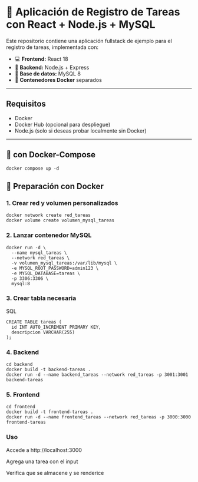# 📝 Aplicación de Registro de Tareas con React + Node.js + MySQL

Este repositorio contiene una aplicación fullstack de ejemplo para el registro de tareas, implementada con:

- 💻 **Frontend:** React 18
- 🔧 **Backend:** Node.js + Express
- 🐬 **Base de datos:** MySQL 8
- 🐳 **Contenedores Docker** separados 

---

## Requisitos

- Docker
- Docker Hub (opcional para despliegue)
- Node.js (solo si deseas probar localmente sin Docker)

---
## 🐳 con Docker-Compose

```
docker compose up -d
```

## 🐳 Preparación con Docker

### 1. Crear red y volumen personalizados

```
docker network create red_tareas
docker volume create volumen_mysql_tareas
```
### 2. Lanzar contenedor MySQL
```
docker run -d \
  --name mysql_tareas \
  --network red_tareas \
  -v volumen_mysql_tareas:/var/lib/mysql \
  -e MYSQL_ROOT_PASSWORD=admin123 \
  -e MYSQL_DATABASE=tareas \
  -p 3306:3306 \
  mysql:8
```
### 3. Crear tabla necesaria
SQL
```
CREATE TABLE tareas (
  id INT AUTO_INCREMENT PRIMARY KEY,
  descripcion VARCHAR(255)
);
```
### 4. Backend

```
cd backend
docker build -t backend-tareas .
docker run -d --name backend_tareas --network red_tareas -p 3001:3001 backend-tareas
```

### 5. Frontend
```
cd frontend
docker build -t frontend-tareas .
docker run -d --name frontend_tareas --network red_tareas -p 3000:3000 frontend-tareas
```
###  Uso
Accede a http://localhost:3000

Agrega una tarea con el input

Verifica que se almacene y se renderice

